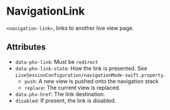 # NavigationLink

`<navigation-link>`, links to another live view page.

## Attributes

- `data-phx-link`: Must be `redirect`
- `data-phx-link-state`: How the link is presented. See ``LiveSessionConfiguration/navigationMode-swift.property``.
    - `push`: A new view is pushed onto the navigation stack
    - `replace`: The current view is replaced.
- `data-phx-href`: The link destination.
- `disabled`: If present, the link is disabled.
